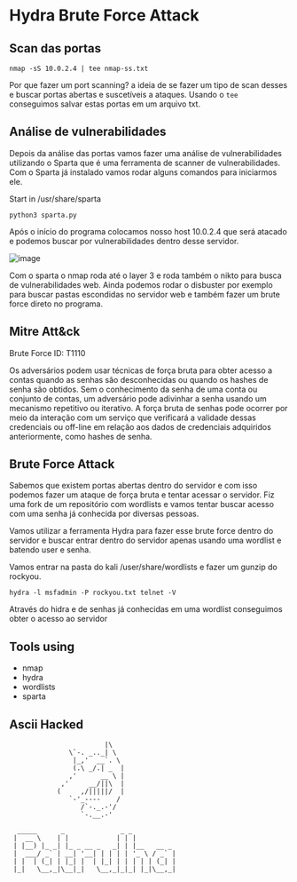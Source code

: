# Hydra Brute Force Attack

## Scan das portas

```
nmap -sS 10.0.2.4 | tee nmap-ss.txt
```

Por que fazer um port scanning? a ideia de se fazer um tipo de scan desses e buscar portas abertas e suscetíveis a ataques. Usando o `tee` conseguimos salvar estas portas em um arquivo txt.

## Análise de vulnerabilidades

Depois da análise das portas vamos fazer uma análise de vulnerabilidades utilizando o Sparta que é uma ferramenta de scanner de vulnerabilidades. Com o Sparta já instalado vamos rodar alguns comandos para iniciarmos ele.

Start in /usr/share/sparta

```
python3 sparta.py 
```

Após o início do programa colocamos nosso host 10.0.2.4 que será atacado e podemos buscar por vulnerabilidades dentro desse servidor.

![image](https://user-images.githubusercontent.com/48387196/120836104-934d6f80-c53b-11eb-824f-124133d6274f.png)

Com o sparta o nmap roda até o layer 3 e roda também o nikto para busca de vulnerabilidades web. Ainda podemos rodar o disbuster por exemplo para buscar pastas escondidas no servidor web e também fazer um brute force direto no programa.

## Mitre Att&ck

Brute Force ID: T1110

Os adversários podem usar técnicas de força bruta para obter acesso a contas quando as senhas são desconhecidas ou quando os hashes de senha são obtidos. Sem o conhecimento da senha de uma conta ou conjunto de contas, um adversário pode adivinhar a senha usando um mecanismo repetitivo ou iterativo. A força bruta de senhas pode ocorrer por meio da interação com um serviço que verificará a validade dessas credenciais ou off-line em relação aos dados de credenciais adquiridos anteriormente, como hashes de senha.

## Brute Force Attack

Sabemos que existem portas abertas dentro do servidor e com isso podemos fazer um ataque de força bruta e tentar acessar o servidor. Fiz uma fork de um repositório com wordlists e vamos tentar buscar acesso com uma senha já conhecida por diversas pessoas.

Vamos utilizar a ferramenta Hydra para fazer esse brute force dentro do servidor e buscar entrar dentro do servidor apenas usando uma wordlist e batendo user e senha.

Vamos entrar na pasta do kali /user/share/wordlists e fazer um gunzip do rockyou.

```
hydra -l msfadmin -P rockyou.txt telnet -V 
```

Através do hidra e de senhas já conhecidas em uma wordlist conseguimos obter o acesso ao servidor 

## Tools using

- nmap
- hydra
- wordlists
- sparta

## Ascii Hacked

```
                        |\
               \`-. _.._| \
                |_,'  __`. \
                (.\ _/.| _  |
               ,'      __ \ |
             ,'     __/||\  |
            (     ,/|||||/  |
               `-'_----    /
                  /`-._.-'/
                  `-.__.-' 

  _____      _              _ _           
 |  __ \    | |            | | |          
 | |__) |_ _| |_ _ __ _   _| | |__   __ _ 
 |  ___/ _` | __| '__| | | | | '_ \ / _` |
 | |  | (_| | |_| |  | |_| | | | | | (_| |
 |_|   \__,_|\__|_|   \__,_|_|_| |_|\__,_|
                                          
                                          
```

